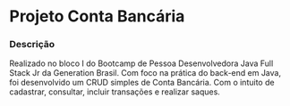 <h1> Projeto Conta Bancária </h1>

### Descrição
<p>Realizado no bloco I do Bootcamp de Pessoa Desenvolvedora Java Full Stack Jr da Generation Brasil. Com foco na prática do back-end em Java, foi desenvolvido um CRUD simples de Conta Bancária. Com o intuito de cadastrar, consultar, incluir transações e realizar saques.</p></br>
